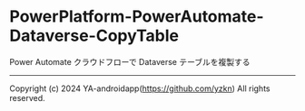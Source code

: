 # PowerPlatform-PowerAutomate-Dataverse-CopyTable

Power Automate クラウドフローで Dataverse テーブルを複製する

---

Copyright (c) 2024 YA-androidapp(https://github.com/yzkn) All rights reserved.
